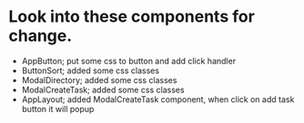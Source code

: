 # Look into these components for change.

- AppButton; put some css to button and add click handler
- ButtonSort; added some css classes
- ModalDirectory; added some css classes
- ModalCreateTask; added some css classes
- AppLayout; added ModalCreateTask component, when click on add task button it will popup
